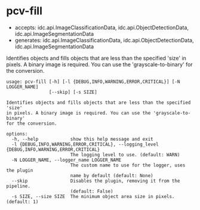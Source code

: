 # pcv-fill

* accepts: idc.api.ImageClassificationData, idc.api.ObjectDetectionData, idc.api.ImageSegmentationData
* generates: idc.api.ImageClassificationData, idc.api.ObjectDetectionData, idc.api.ImageSegmentationData

Identifies objects and fills objects that are less than the specified 'size' in pixels. A binary image is required. You can use the 'grayscale-to-binary' for the conversion.

```
usage: pcv-fill [-h] [-l {DEBUG,INFO,WARNING,ERROR,CRITICAL}] [-N LOGGER_NAME]
                [--skip] [-s SIZE]

Identifies objects and fills objects that are less than the specified 'size'
in pixels. A binary image is required. You can use the 'grayscale-to-binary'
for the conversion.

options:
  -h, --help            show this help message and exit
  -l {DEBUG,INFO,WARNING,ERROR,CRITICAL}, --logging_level {DEBUG,INFO,WARNING,ERROR,CRITICAL}
                        The logging level to use. (default: WARN)
  -N LOGGER_NAME, --logger_name LOGGER_NAME
                        The custom name to use for the logger, uses the plugin
                        name by default (default: None)
  --skip                Disables the plugin, removing it from the pipeline.
                        (default: False)
  -s SIZE, --size SIZE  The minimum object area size in pixels. (default: 1)
```
